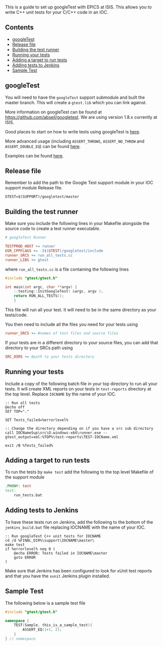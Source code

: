 This is a guide to set up googleTest with EPICS at ISIS. This allows you to write C++ unit tests for your C/C++ code in an IOC.

## Contents
* [googleTest](#googletest)
* [Release file](#Release-file)
* [Building the test runner](#building-the-test-runner)
* [Running your tests](#running-your-tests)
* [Adding a target to run tests](#Adding-a-target-to-run-tests)
* [Adding tests to Jenkins](#adding-tests-to-Jenkins)
* [Sample Test](#sample-test)


## googleTest

You will need to have the `googleTest` support submodule and built the master branch. This will create a `gtest.lib` which you can link against.

More information on googleTest can be found at https://github.com/abseil/googletest. We are using version 1.8.x currently at ISIS.

Good places to start on how to write tests using googleTest is [here](https://github.com/abseil/googletest/blob/master/googletest/docs/primer.md). 

More advanced usage (including `ASSERT_THROWS`, `ASSERT_NO_THROW` and `ASSERT_DOUBLE_EQ`) can be found [here](https://github.com/abseil/googletest/blob/master/googletest/docs/advanced.md). 

Examples can be found [here](https://github.com/abseil/googletest/blob/master/googletest/docs/samples.md).

## Release file

Remember to add the path to the Google Test support module in your IOC support module Release file.

```
GTEST=$(SUPPORT)/googletest/master
```

## Building the test runner

Make sure you include the following lines in your Makefile alongside the source code to create a test runner executable.

```Makefile
# googleTest Runner

TESTPROD_HOST += runner
USR_CPPFLAGS += -I$(GTEST)/googletest/include 
runner_SRCS += run_all_tests.cc
runner_LIBS += gtest
```

where `run_all_tests.cc` is a file containing the following lines

```C++
#include "gtest/gtest.h"

int main(int argc, char **argv) {
    ::testing::InitGoogleTest( &argc, argv );
    return RUN_ALL_TESTS();
    }

```

This file will run all your test. It will need to be in the same directory as your tests/code.

You then need to include all the files you need for your tests using 
```Makefile
runner_SRCS += #names of test files and source files
```

If your tests are in a different directory to your source files, you can add that directory to your SRCs path using 

```Makefile
SRC_DIRS += #path to your tests directory
```

## Running your tests

Include a copy of the following batch file in your top directory to run all your tests. It will create XML reports on your tests in `test-reports` directory at the top level. Replace `IOCNAME` by the name of your IOC.

```batch
:: Run all tests
@echo off
SET TOP="."

SET Tests_failed=%errorlevel%

:: Change the directory depending on if you have a src sub directory
call IOCNameSup\src\O.windows-x64\runner.exe --gtest_output=xml:%TOP%\test-reports\TEST-IOCName.xml

exit /B %Tests_failed%
```

## Adding a target to run tests

To run the tests by `make test` add the following to the top level Makefile of the support module

```Makefile
.PHONY: test
test:
	run_tests.bat
```

## Adding tests to Jenkins

To have these tests run on Jenkins, add the following to the bottom of the `jenkins_build.bat` file replacing IOCNAME with the name of your IOC.

```batch
:: Run googleTest C++ unit tests for IOCNAME
cd /d %FINAL_DIR%\support\IOCNAME\master\
make test
if %errorlevel% neq 0 (
    @echo ERROR: Tests failed in IOCNAME\master
    goto ERROR
)
```

Make sure that Jenkins has been configured to look for xUnit test reports and that you have the `xunit` Jenkins plugin installed.

## Sample Test

The following below is a sample test file

```C++
#include "gtest/gtest.h"

namespace {
    TEST(Sample, this_is_a_sample_test){
        ASSERT_EQ(1+1, 2);
    }
} // namespace

```